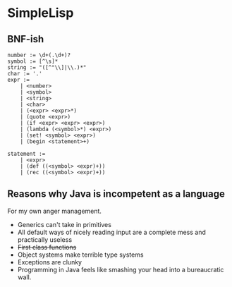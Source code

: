 # SimpleLisp
## BNF-ish
```
number := \d+(.\d+)?
symbol := [^\s]*
string := "([^"\\]|\\.)*"
char := '.'
expr :=
	| <number>
	| <symbol>
	| <string>
	| <char>
	| (<expr> <expr>*)
	| (quote <expr>)
	| (if <expr> <expr> <expr>)
	| (lambda (<symbol>*) <expr>)
	| (set! <symbol> <expr>)
	| (begin <statement>+)

statement :=
	| <expr>
	| (def ((<symbol> <expr)+))
	| (rec ((<symbol> <expr)+))
```
## Reasons why Java is incompetent as a language
For my own anger management.
+ Generics can't take in primitives
+ All default ways of nicely reading input are a complete mess and practically useless
+ ~~First class functions~~
+ Object systems make terrible type systems
+ Exceptions are clunky
+ Programming in Java feels like smashing your head into a bureaucratic wall.
